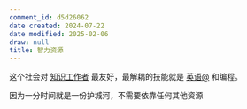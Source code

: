 ```yaml
---
comment_id: d5d26062
date created: 2024-07-22
date modified: 2025-02-06
draw: null
title: 智力资源
---
```

这个社会对 [知识工作者](知识工作者.md) 最友好，最解耦的技能就是 [英语@](英语@.md) 和编程。

因为一分时间就是一份护城河，不需要依靠任何其他资源

